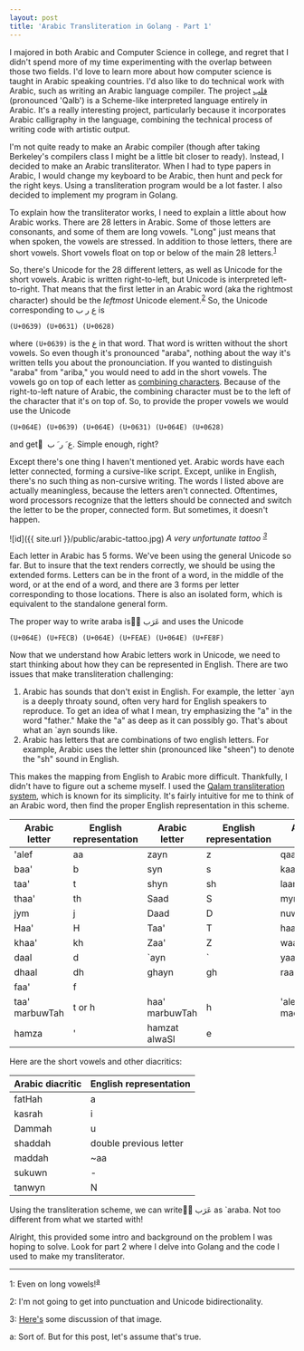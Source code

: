 ```yaml
---
layout: post
title: 'Arabic Transliteration in Golang - Part 1'
---
```


I majored in both Arabic and Computer Science in college, and regret that I didn't spend more of my time experimenting with the overlap between those two fields. I'd love to learn more about how computer science is taught in Arabic speaking countries. I'd also like to do technical work with Arabic, such as writing an Arabic language compiler. The project [ﻗﻠﺐ](http://nas.sr/%D9%82%D9%84%D8%A8/) (pronounced 'Qalb') is a Scheme-like interpreted language entirely in Arabic. It's a really interesting project, particularly because it incorporates Arabic calligraphy in the language, combining the technical process of writing code with artistic output.

I'm not quite ready to make an Arabic compiler (though after taking Berkeley's compilers class I might be a little bit closer to ready). Instead, I decided to make an Arabic transliterator. When I had to type papers in Arabic, I would change my keyboard to be Arabic, then hunt and peck for the right keys. Using a transliteration program would be a lot faster. I also decided to implement my program in Golang.

To explain how the transliterator works, I need to explain a little about how Arabic works. There are 28 letters in Arabic. Some of those letters are consonants, and some of them are long vowels. "Long" just means that when spoken, the vowels are stressed. In addition to those letters, there are short vowels. Short vowels float on top or below of the main 28 letters.<sup>[1](#short-vowels)</sup>

So, there's Unicode for the 28 different letters, as well as Unicode for the short vowels. Arabic is written right-to-left, but Unicode is interpreted left-to-right. That means that the first letter in an Arabic word (aka the rightmost character) should be the *leftmost* Unicode element.<sup>[2](#rtl)</sup> So, the Unicode corresponding to ع ر ب is
```
(U+0639) (U+0631) (U+0628)
```
where `(U+0639)` is the ع in that word. That word is written without the short vowels. So even though it's pronounced "araba", nothing about the way it's written tells you about the pronounciation. If you wanted to distinguish "araba" from "ariba," you would need to add in the short vowels. The vowels go on top of each letter as [combining characters](https://en.wikipedia.org/wiki/Combining_character). Because of the right-to-left nature of Arabic, the combining character must be to the left of the character that it's on top of. So, to provide the proper vowels we would use the Unicode
```
(U+064E) (U+0639) (U+064E) (U+0631) (U+064E) (U+0628)
```
and get َ ع َ ر َ ب. Simple enough, right?

Except there's one thing I haven't mentioned yet. Arabic words have each letter connected, forming a cursive-like script. Except, unlike in English, there's no such thing as non-cursive writing. The words I listed above are actually meaningless, because the letters aren't connected. Oftentimes, word processors recognize that the letters should be connected and switch the letter to be the proper, connected form. But sometimes, it doesn't happen.

![id]({{ site.url }}/public/arabic-tattoo.jpg)
*A very unfortunate tattoo <sup>[3](#tattoo)</sup>*	

Each letter in Arabic has 5 forms. We've been using the general Unicode so far. But to insure that the text renders correctly, we should be using the extended forms. Letters can be in the front of a word, in the middle of the word, or at the end of a word, and there are 3 forms per letter corresponding to those locations. There is also an isolated form, which is equivalent to the standalone general form. 

The proper way to write araba is ََﻋَﺮَﺏ and uses the Unicode 
```
(U+064E) (U+FECB) (U+064E) (U+FEAE) (U+064E) (U+FE8F)
```

Now that we understand how Arabic letters work in Unicode, we need to start thinking about how they can be represented in English. There are two issues that make transliteration challenging:
1. Arabic has sounds that don't exist in English. For example, the letter \`ayn is a deeply throaty sound, often very hard for English speakers to reproduce. To get an idea of what I mean, try emphasizing the "a" in the word "father." Make the "a" as deep as it can possibly go. That's about what an \`ayn sounds like. 
2. Arabic has letters that are combinations of two english letters. For example, Arabic uses the letter shin (pronounced like "sheen") to denote the "sh" sound in English.

This makes the mapping from English to Arabic more difficult. Thankfully, I didn't have to figure out a scheme myself. I used the [Qalam transliteration system](http://langs.eserver.org/qalam.txt), which is known for its simplicity. It's fairly intuitive for me to think of an Arabic word, then find the proper English representation in this scheme. 

| Arabic letter | English representation | Arabic letter | English representation | Arabic letter | English representation |
|----------------|------------------------|----------------|------------------------|-----------------|------------------------|
| 'alef | aa | zayn | z | qaaf | q |
| baa' | b | syn | s | kaaf | k |
| taa' | t | shyn | sh | laam | l |
| thaa' | th | Saad | S | mym | m |
| jym | j | Daad | D | nuwn | n |
| Haa' | H | Taa' | T | haa' | h |
| khaa' | kh | Zaa' | Z | waaw | w |
| daal | d | &#96;ayn | &#96; | yaa' | y |
| dhaal | dh | ghayn | gh | raa' | r |
| faa' | f |  |  |  |  |
| taa' marbuwTah | t or h | haa' marbuwTah | h | 'alef maqSuwrah | ae |
| hamza | ' | hamzat alwaSl | e |  |  |

Here are the short vowels and other diacritics:

| Arabic diacritic | English representation |
|------------------|------------------------|
| fatHah           | a                      |
| kasrah           | i                      |
| Dammah           | u                      |
| shaddah          | double previous letter |
| maddah           | ~aa                    |
| sukuwn           | -                      |
| tanwyn           | N                      |
 

Using the transliteration scheme, we can write ََﻋَﺮَﺏ as \`araba. Not too different from what we started with!

Alright, this provided some intro and background on the problem I was hoping to solve. Look for part 2 where I delve into Golang and the code I used to make my transliterator.

---
<a name="short-vowels">1</a>: Even on long vowels!<sup>[a](#disclaimer)</sup>

<a name="rtl">2</a>: I'm not going to get into punctuation and Unicode bidirectionality.

<a name="tattoo">3</a>: [Here's](http://www.gettysburgcollegeitt.org/LRCblog/2014/12/when-arabic-tattoos-go-bad-or-why-you-should-talk-to-a-translator-first/) some discussion of that image.

<a name="disclaimer">a</a>: Sort of. But for this post, let's assume that's true.
